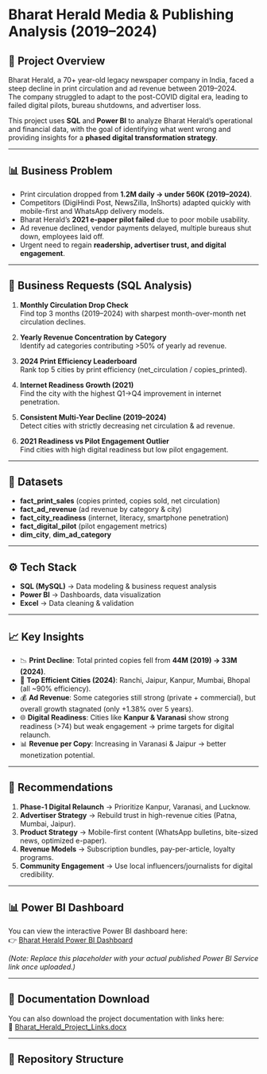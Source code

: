 # Bharat Herald Media & Publishing Analysis (2019–2024)

## 📖 Project Overview
Bharat Herald, a 70+ year-old legacy newspaper company in India, faced a steep decline in print circulation and ad revenue between 2019–2024.  
The company struggled to adapt to the post-COVID digital era, leading to failed digital pilots, bureau shutdowns, and advertiser loss.  

This project uses **SQL** and **Power BI** to analyze Bharat Herald’s operational and financial data, with the goal of identifying what went wrong and providing insights for a **phased digital transformation strategy**.

---

## 📊 Business Problem
- Print circulation dropped from **1.2M daily → under 560K (2019–2024)**.
- Competitors (DigiHindi Post, NewsZilla, InShorts) adapted quickly with mobile-first and WhatsApp delivery models.
- Bharat Herald’s **2021 e-paper pilot failed** due to poor mobile usability.
- Ad revenue declined, vendor payments delayed, multiple bureaus shut down, employees laid off.
- Urgent need to regain **readership, advertiser trust, and digital engagement**.

---

## 📌 Business Requests (SQL Analysis)
1. **Monthly Circulation Drop Check**  
   Find top 3 months (2019–2024) with sharpest month-over-month net circulation declines.  

2. **Yearly Revenue Concentration by Category**  
   Identify ad categories contributing >50% of yearly ad revenue.  

3. **2024 Print Efficiency Leaderboard**  
   Rank top 5 cities by print efficiency (net_circulation / copies_printed).  

4. **Internet Readiness Growth (2021)**  
   Find the city with the highest Q1→Q4 improvement in internet penetration.  

5. **Consistent Multi-Year Decline (2019–2024)**  
   Detect cities with strictly decreasing net circulation & ad revenue.  

6. **2021 Readiness vs Pilot Engagement Outlier**  
   Find cities with high digital readiness but low pilot engagement.  

---

## 📂 Datasets
- **fact_print_sales** (copies printed, copies sold, net circulation)  
- **fact_ad_revenue** (ad revenue by category & city)  
- **fact_city_readiness** (internet, literacy, smartphone penetration)  
- **fact_digital_pilot** (pilot engagement metrics)  
- **dim_city**, **dim_ad_category**  

---

## ⚙️ Tech Stack
- **SQL (MySQL)** → Data modeling & business request analysis  
- **Power BI** → Dashboards, data visualization  
- **Excel** → Data cleaning & validation  

---

## 📈 Key Insights
- 📉 **Print Decline**: Total printed copies fell from **44M (2019) → 33M (2024)**.  
- 📰 **Top Efficient Cities (2024)**: Ranchi, Jaipur, Kanpur, Mumbai, Bhopal (all ~90% efficiency).  
- 💰 **Ad Revenue**: Some categories still strong (private + commercial), but overall growth stagnated (only +1.38% over 5 years).  
- 🌐 **Digital Readiness**: Cities like **Kanpur & Varanasi** show strong readiness (>74) but weak engagement → prime targets for digital relaunch.  
- 📊 **Revenue per Copy**: Increasing in Varanasi & Jaipur → better monetization potential.  

---

## 🚀 Recommendations
1. **Phase-1 Digital Relaunch** → Prioritize Kanpur, Varanasi, and Lucknow.  
2. **Advertiser Strategy** → Rebuild trust in high-revenue cities (Patna, Mumbai, Jaipur).  
3. **Product Strategy** → Mobile-first content (WhatsApp bulletins, bite-sized news, optimized e-paper).  
4. **Revenue Models** → Subscription bundles, pay-per-article, loyalty programs.  
5. **Community Engagement** → Use local influencers/journalists for digital credibility.  

---

## 📊 Power BI Dashboard
You can view the interactive Power BI dashboard here:  
👉 [Bharat Herald Power BI Dashboard](https://app.powerbi.com/your-dashboard-link-here)  

*(Note: Replace this placeholder with your actual published Power BI Service link once uploaded.)*

---

## 📑 Documentation Download
You can also download the project documentation with links here:  
📂 [Bharat_Herald_Project_Links.docx]([./reports/Bharat_Herald_Project_Links.docx](https://github.com/Nikhillonkar19-code/Bharat-Herald-Media-Publishing-Analysis-2019-2024/blob/main/Business%20Request%20bharat%20herald.docx))  

---

## 📁 Repository Structure

